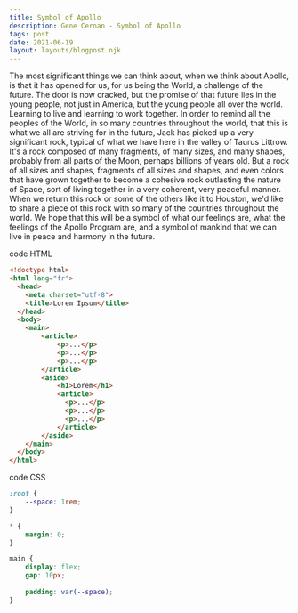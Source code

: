 ```yaml
---
title: Symbol of Apollo
description: Gene Cernan - Symbol of Apollo
tags: post
date: 2021-06-19
layout: layouts/blogpost.njk
---
```


The most significant things we can think about, when we think about Apollo, is that it has opened for us, for us being the World, a challenge of the future. The door is now cracked, but the promise of that future lies in the young people, not just in America, but the young people all over the world. Learning to live and learning to work together. In order to remind all the peoples of the World, in so many countries throughout the world, that this is what we all are striving for in the future, Jack has picked up a very significant rock, typical of what we have here in the valley of Taurus Littrow. It's a rock composed of many fragments, of many sizes, and many shapes, probably from all parts of the Moon, perhaps billions of years old. But a rock of all sizes and shapes, fragments of all sizes and shapes, and even colors that have grown together to become a cohesive rock outlasting the nature of Space, sort of living together in a very coherent, very peaceful manner. When we return this rock or some of the others like it to Houston, we'd like to share a piece of this rock with so many of the countries throughout the world. We hope that this will be a symbol of what our feelings are, what the feelings of the Apollo Program are, and a symbol of mankind that we can live in peace and harmony in the future.

code HTML
```html
<!doctype html>
<html lang="fr">
  <head>
    <meta charset="utf-8">
    <title>Lorem Ipsum</title>
  </head>
  <body>
    <main>
        <article>
            <p>...</p>
            <p>...</p>
            <p>...</p>
        </article>
        <aside>
            <h1>Lorem</h1>
            <article>
              <p>...</p>
              <p>...</p>
              <p>...</p>
            </article>
        </aside>
    </main>
  </body>
</html>
```
code CSS

```css
:root {
    --space: 1rem;
}

* {
    margin: 0;
}

main {
    display: flex;
    gap: 10px;
  
    padding: var(--space);
}
```
